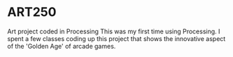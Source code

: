 # ART250
Art project coded in Processing
This was my first time using Processing. I spent a few classes coding up this project that shows the innovative aspect of the 'Golden Age' of arcade games.
